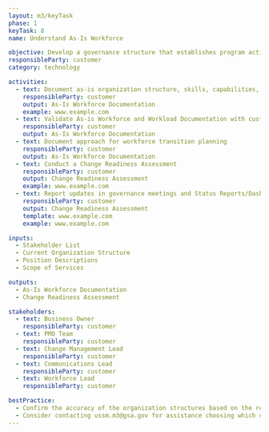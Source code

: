 ```yaml
---
layout: m3/keyTask
phase: 1
keyTask: 8
name: Understand As-Is Workforce

objective: Develop a governance structure that establishes program activity ownership and decision making authority for the customer throughout the migration.
responsibleParty: customer
category: technology

activities:
  - text: Document as-is organization structure, skills, capabilities, and workload
    responsibleParty: customer
    output: As-Is Workforce Documentation
    example: www.example.com
  - text: Validate As-is Workforce and Workload Documentation with customer organization managers
    responsibleParty: customer
    output: As-Is Workforce Documentation
  - text: Document approach for workforce transition planning
    responsibleParty: customer
    output: As-Is Workforce Documentation
  - text: Conduct a Change Readiness Assessment
    responsibleParty: customer
    output: Change Readiness Assessment
    example: www.example.com
  - text: Report updates in governance meetings and Status Reports/Dashboards
    responsibleParty: customer
    output: Change Readiness Assessment
    template: www.example.com
    example: www.example.com

inputs:
  - Stakeholder List
  - Current Organization Structure
  - Position Descriptions
  - Scope of Services

outputs:
  - As-Is Workforce Documentation
  - Change Readiness Assessment

stakeholders:
  - text: Business Owner
    responsibleParty: customer
  - text: PMO Team
    responsibleParty: customer
  - text: Change Management Lead
    responsibleParty: customer
  - text: Communications Lead
    responsibleParty: customer
  - text: Workforce Lead
    responsibleParty: customer

bestPractice:
  - Confirm the accuracy of the organization structures based on the records maintained by first level managers and the customer Human Capital office
  - Consider contacting ussm.m3@gsa.gov for assistance choosing which change management model(s) to use in designing the change effort
---
```

